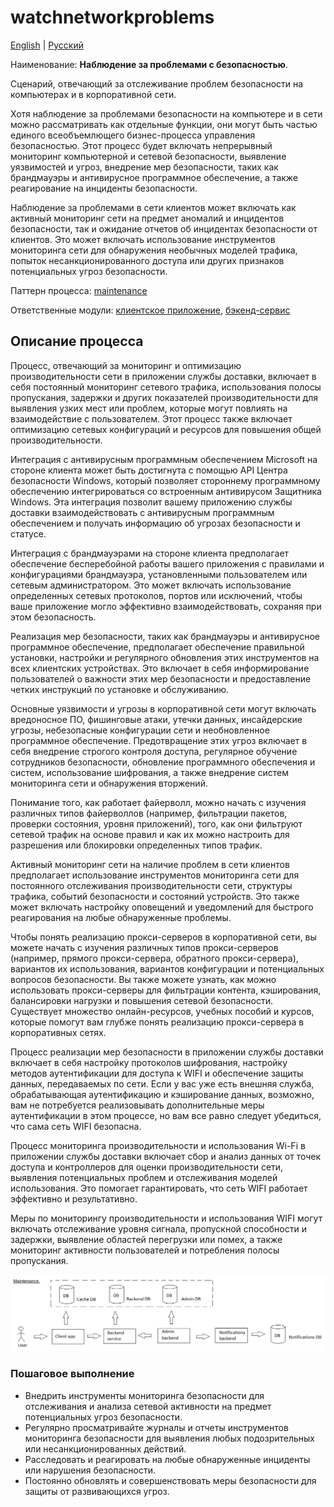 # watchnetworkproblems

[English](watchnetworkproblems.md) | [Русский](watchnetworkproblems.ru.md)

Наименование: **Наблюдение за проблемами с безопасностью**.

Сценарий, отвечающий за отслеживание проблем безопасности на компьютерах и в корпоративной сети.

Хотя наблюдение за проблемами безопасности на компьютере и в сети можно рассматривать как отдельные функции, они могут быть частью единого всеобъемлющего бизнес-процесса управления безопасностью.
Этот процесс будет включать непрерывный мониторинг компьютерной и сетевой безопасности, выявление уязвимостей и угроз, внедрение мер безопасности, таких как брандмауэры и антивирусное программное обеспечение, а также реагирование на инциденты безопасности.

Наблюдение за проблемами в сети клиентов может включать как активный мониторинг сети на предмет аномалий и инцидентов безопасности, так и ожидание отчетов об инцидентах безопасности от клиентов. Это может включать использование инструментов мониторинга сети для обнаружения необычных моделей трафика, попыток несанкционированного доступа или других признаков потенциальных угроз безопасности.

Паттерн процесса: [maintenance](../../processpatterns/maintenance.ru.md)

Ответственные модули: [клиентское приложение](../../frontend/adminclient.ru.md), [бэкенд-сервис](../../backend/adminbackend.ru.md)

## Описание процесса

Процесс, отвечающий за мониторинг и оптимизацию производительности сети в приложении службы доставки, включает в себя постоянный мониторинг сетевого трафика, использования полосы пропускания, задержки и других показателей производительности для выявления узких мест или проблем, которые могут повлиять на взаимодействие с пользователем. Этот процесс также включает оптимизацию сетевых конфигураций и ресурсов для повышения общей производительности.

Интеграция с антивирусным программным обеспечением Microsoft на стороне клиента может быть достигнута с помощью API Центра безопасности Windows, который позволяет стороннему программному обеспечению интегрироваться со встроенным антивирусом Защитника Windows. Эта интеграция позволит вашему приложению службы доставки взаимодействовать с антивирусным программным обеспечением и получать информацию об угрозах безопасности и статусе.

Интеграция с брандмауэрами на стороне клиента предполагает обеспечение бесперебойной работы вашего приложения с правилами и конфигурациями брандмауэра, установленными пользователем или сетевым администратором. Это может включать использование определенных сетевых протоколов, портов или исключений, чтобы ваше приложение могло эффективно взаимодействовать, сохраняя при этом безопасность.

Реализация мер безопасности, таких как брандмауэры и антивирусное программное обеспечение, предполагает обеспечение правильной установки, настройки и регулярного обновления этих инструментов на всех клиентских устройствах. Это включает в себя информирование пользователей о важности этих мер безопасности и предоставление четких инструкций по установке и обслуживанию.

Основные уязвимости и угрозы в корпоративной сети могут включать вредоносное ПО, фишинговые атаки, утечки данных, инсайдерские угрозы, небезопасные конфигурации сети и необновленное программное обеспечение. Предотвращение этих угроз включает в себя внедрение строгого контроля доступа, регулярное обучение сотрудников безопасности, обновление программного обеспечения и систем, использование шифрования, а также внедрение систем мониторинга сети и обнаружения вторжений.

Понимание того, как работает файерволл, можно начать с изучения различных типов файерволлов (например, фильтрации пакетов, проверки состояния, уровня приложений), того, как они фильтруют сетевой трафик на основе правил и как их можно настроить для разрешения или блокировки определенных типов трафик.

Активный мониторинг сети на наличие проблем в сети клиентов предполагает использование инструментов мониторинга сети для постоянного отслеживания производительности сети, структуры трафика, событий безопасности и состояний устройств. Это также может включать настройку оповещений и уведомлений для быстрого реагирования на любые обнаруженные проблемы.

Чтобы понять реализацию прокси-серверов в корпоративной сети, вы можете начать с изучения различных типов прокси-серверов (например, прямого прокси-сервера, обратного прокси-сервера), вариантов их использования, вариантов конфигурации и потенциальных вопросов безопасности. Вы также можете узнать, как можно использовать прокси-серверы для фильтрации контента, кэширования, балансировки нагрузки и повышения сетевой безопасности. Существует множество онлайн-ресурсов, учебных пособий и курсов, которые помогут вам глубже понять реализацию прокси-сервера в корпоративных сетях.

Процесс реализации мер безопасности в приложении службы доставки включает в себя настройку протоколов шифрования, настройку методов аутентификации для доступа к WIFI и обеспечение защиты данных, передаваемых по сети. Если у вас уже есть внешняя служба, обрабатывающая аутентификацию и кэширование данных, возможно, вам не потребуется реализовывать дополнительные меры аутентификации в этом процессе, но вам все равно следует убедиться, что сама сеть WIFI безопасна.

Процесс мониторинга производительности и использования Wi-Fi в приложении службы доставки включает сбор и анализ данных от точек доступа и контроллеров для оценки производительности сети, выявления потенциальных проблем и отслеживания моделей использования. Это помогает гарантировать, что сеть WIFI работает эффективно и результативно.

Меры по мониторингу производительности и использования WIFI могут включать отслеживание уровня сигнала, пропускной способности и задержки, выявление областей перегрузки или помех, а также мониторинг активности пользователей и потребления полосы пропускания.

![maintenance_overall](../../img/maintenance_overall.png)

### Пошаговое выполнение

- Внедрить инструменты мониторинга безопасности для отслеживания и анализа сетевой активности на предмет потенциальных угроз безопасности.
- Регулярно просматривайте журналы и отчеты инструментов мониторинга безопасности для выявления любых подозрительных или несанкционированных действий.
- Расследовать и реагировать на любые обнаруженные инциденты или нарушения безопасности.
- Постоянно обновлять и совершенствовать меры безопасности для защиты от развивающихся угроз.
